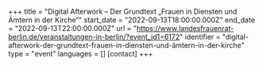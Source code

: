 +++
title = "Digital Afterwork – Der Grundtext „Frauen in Diensten und Ämtern in der Kirche“"
start_date = "2022-09-13T18:00:00.000Z"
end_date = "2022-09-13T22:00:00.000Z"
url = "https://www.landesfrauenrat-berlin.de/veranstaltungen-in-berlin/?event_id1=6172"
identifier = "digital-afterwork-der-grundtext-frauen-in-diensten-und-ämtern-in-der-kirche"
type = "event"
languages = []
[contact]
+++
